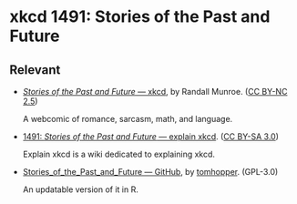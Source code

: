 # xkcd 1491: Stories of the Past and Future


## Relevant

- [*Stories of the Past and Future* — xkcd](https://xkcd.com/1491/), by Randall Munroe. ([CC BY-NC 2.5](https://creativecommons.org/licenses/by-nc/2.5/))

  A webcomic of romance, sarcasm, math, and language.

- [1491: *Stories of the Past and Future* — explain xkcd](https://explainxkcd.com/1491/). ([CC BY-SA 3.0](https://creativecommons.org/licenses/by-sa/3.0/deed.en_US))

  Explain xkcd is a wiki dedicated to explaining xkcd.

- [Stories_of_the_Past_and_Future — GitHub](https://github.com/tomhopper/Stories_of_the_Past_and_Future), by [tomhopper](https://github.com/tomhopper). (GPL-3.0)

  An updatable version of it in R.
